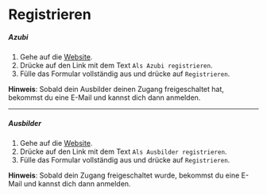 # Registrieren

##### Azubi
1. Gehe auf die [Website](https://berichtsheft.io).
2. Drücke auf den Link mit dem Text `Als Azubi registrieren`.
3. Fülle das Formular vollständig aus und drücke auf `Registrieren`.

**Hinweis**: Sobald dein Ausbilder deinen Zugang freigeschaltet hat, bekommst du eine E-Mail und kannst dich dann anmelden.

---

##### Ausbilder
1. Gehe auf die [Website](https://berichtsheft.io).
2. Drücke auf den Link mit dem Text `Als Ausbilder registrieren`.
3. Fülle das Formular vollständig aus und drücke auf `Registrieren`.

**Hinweis**: Sobald dein Zugang freigeschaltet wurde, bekommst du eine E-Mail und kannst dich dann anmelden.
